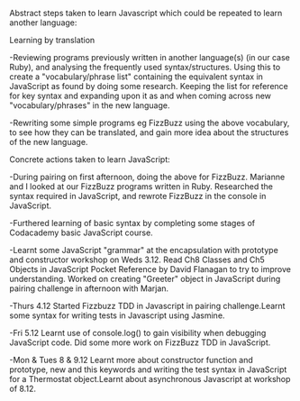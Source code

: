 Abstract steps taken to learn Javascript which could be repeated to learn another language:

Learning by translation

-Reviewing programs previously written in another language(s) (in our case Ruby), and analysing the frequently used syntax/structures. Using this to create a "vocabulary/phrase list" containing the equivalent syntax in JavaScript as found by doing some research. Keeping the list for reference for key syntax and expanding upon it as and when coming across new "vocabulary/phrases" in the new language.

-Rewriting some simple programs eg FizzBuzz using the above vocabulary, to see how they can be translated, and gain more idea about the structures of the new language.


Concrete actions taken to learn JavaScript:

-During pairing on first afternoon, doing the above for FizzBuzz. Marianne and I looked at our FizzBuzz programs written in Ruby. Researched the syntax required in JavaScript, and rewrote FizzBuzz in the console in JavaScript.

-Furthered learning of basic syntax by completing some stages of Codacademy basic JavaScript course.

-Learnt some JavaScript "grammar" at the encapsulation with prototype and constructor workshop on Weds 3.12. Read Ch8 Classes and Ch5 Objects in JavaScript Pocket Reference by David Flanagan to try to improve understanding. Worked on creating "Greeter" object in JavaScript during pairing challenge in afternoon with Marjan.

-Thurs 4.12 Started Fizzbuzz TDD in Javascript in pairing challenge.Learnt some syntax for writing tests in Javascript using Jasmine.

-Fri 5.12 Learnt use of console.log() to gain visibility when debugging JavaScript code. Did some more work on FizzBuzz TDD in JavaScript.

-Mon & Tues 8 & 9.12 Learnt more about constructor function and prototype, new and this keywords and writing the test syntax in JavaScript for a Thermostat object.Learnt about asynchronous Javascript at workshop of 8.12.



















